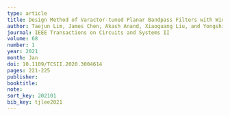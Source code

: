 ```yaml
---
type: article
title: Design Method of Varactor-tuned Planar Bandpass Filters with Wide Tunable Frequency Range and Single Bias Control
author: Taejun Lim, James Chen, Akash Anand, Xiaoguang Liu, and Yongshik Lee
journal: IEEE Transactions on Circuits and Systems II
volume: 68
number: 1
year: 2021
month: Jan
doi: 10.1109/TCSII.2020.3004614
pages: 221-225
publisher:
booktitle:
note:
sort_key: 202101
bib_key: tjlee2021
---
```

